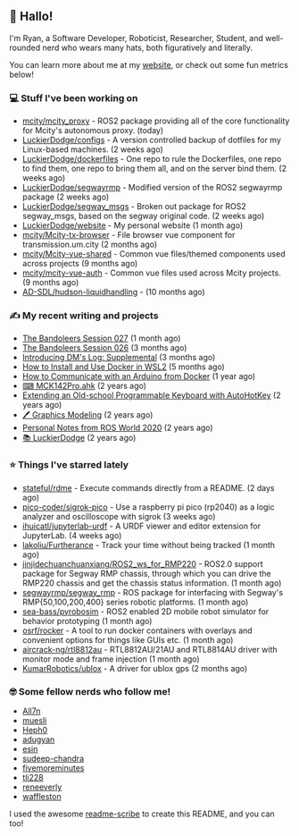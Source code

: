## 👋 Hallo!

I'm Ryan, a Software Developer, Roboticist, Researcher, Student, and well-rounded nerd who wears many hats, both figuratively and literally.

You can learn more about me at my [website](https://ryandlewis.dev), or check out some fun metrics below!

### 💻 Stuff I've been working on

- [mcity/mcity_proxy](https://github.com/mcity/mcity_proxy) - ROS2 package providing all of the core functionality for Mcity&#39;s autonomous proxy. (today)
- [LuckierDodge/configs](https://github.com/LuckierDodge/configs) - A version controlled backup of dotfiles for my Linux-based machines. (2 weeks ago)
- [LuckierDodge/dockerfiles](https://github.com/LuckierDodge/dockerfiles) - One repo to rule the Dockerfiles, one repo to find them, one repo to bring them all, and on the server bind them. (2 weeks ago)
- [LuckierDodge/segwayrmp](https://github.com/LuckierDodge/segwayrmp) - Modified version of the ROS2 segwayrmp package (2 weeks ago)
- [LuckierDodge/segway_msgs](https://github.com/LuckierDodge/segway_msgs) - Broken out package for ROS2 segway_msgs, based on the segway original code. (2 weeks ago)
- [LuckierDodge/website](https://github.com/LuckierDodge/website) - My personal website (1 month ago)
- [mcity/Mcity-tx-browser](https://github.com/mcity/Mcity-tx-browser) - File browser vue component for transmission.um.city (2 months ago)
- [mcity/Mcity-vue-shared](https://github.com/mcity/Mcity-vue-shared) - Common vue files/themed components used across projects (9 months ago)
- [mcity/mcity-vue-auth](https://github.com/mcity/mcity-vue-auth) - Common vue files used across Mcity projects. (9 months ago)
- [AD-SDL/hudson-liquidhandling](https://github.com/AD-SDL/hudson-liquidhandling) -  (10 months ago)

### ✍ My recent writing and projects

- [The Bandoleers Session 027](https://ryandlewis.dev/posts/ttrpg/thebandoleers027/) (1 month ago)
- [The Bandoleers Session 026](https://ryandlewis.dev/posts/ttrpg/thebandoleers026/) (3 months ago)
- [Introducing DM&#39;s Log: Supplemental](https://ryandlewis.dev/posts/ttrpg/introducingdmslog/) (3 months ago)
- [How to Install and Use Docker in WSL2](https://ryandlewis.dev/posts/howtowsldocker/) (5 months ago)
- [How to Communicate with an Arduino from Docker](https://ryandlewis.dev/posts/howtoarduinodocker/) (1 year ago)
- [⌨ MCK142Pro.ahk](https://ryandlewis.dev/projects/mck142pro/) (2 years ago)
- [Extending an Old-school Programmable Keyboard with AutoHotKey](https://ryandlewis.dev/posts/mck142pro/) (2 years ago)
- [🖊 Graphics Modeling](https://ryandlewis.dev/projects/graphics/) (2 years ago)
- [Personal Notes from ROS World 2020](https://ryandlewis.dev/posts/rosworld2020/) (2 years ago)
- [📚 LuckierDodge](https://ryandlewis.dev/projects/README/) (2 years ago)

### ⭐ Things I've starred lately

- [stateful/rdme](https://github.com/stateful/rdme) - Execute commands directly from a README. (2 days ago)
- [pico-coder/sigrok-pico](https://github.com/pico-coder/sigrok-pico) - Use a raspberry pi pico (rp2040) as a logic analyzer and oscilloscope with sigrok (3 weeks ago)
- [ihuicatl/jupyterlab-urdf](https://github.com/ihuicatl/jupyterlab-urdf) - A URDF viewer and editor extension for JupyterLab. (4 weeks ago)
- [lakoliu/Furtherance](https://github.com/lakoliu/Furtherance) - Track your time without being tracked (1 month ago)
- [jinjidechuanchuanxiang/ROS2_ws_for_RMP220](https://github.com/jinjidechuanchuanxiang/ROS2_ws_for_RMP220) - ROS2.0 support package for Segway RMP chassis, through which you can drive the RMP220 chassis and get the chassis status information. (1 month ago)
- [segwayrmp/segway_rmp](https://github.com/segwayrmp/segway_rmp) - ROS package for interfacing with Segway&#39;s RMP{50,100,200,400} series robotic platforms. (1 month ago)
- [sea-bass/pyrobosim](https://github.com/sea-bass/pyrobosim) - ROS2 enabled 2D mobile robot simulator for behavior prototyping (1 month ago)
- [osrf/rocker](https://github.com/osrf/rocker) - A tool to run docker containers with overlays and convenient options for things like GUIs etc. (1 month ago)
- [aircrack-ng/rtl8812au](https://github.com/aircrack-ng/rtl8812au) - RTL8812AU/21AU and RTL8814AU driver with monitor mode and frame injection (1 month ago)
- [KumarRobotics/ublox](https://github.com/KumarRobotics/ublox) - A driver for ublox gps (2 months ago)

### 🤓 Some fellow nerds who follow me!

- [All7n](https://github.com/All7n)
- [muesli](https://github.com/muesli)
- [Heph0](https://github.com/Heph0)
- [adugyan](https://github.com/adugyan)
- [esin](https://github.com/esin)
- [sudeep-chandra](https://github.com/sudeep-chandra)
- [fivemoreminutes](https://github.com/fivemoreminutes)
- [tli228](https://github.com/tli228)
- [reneeverly](https://github.com/reneeverly)
- [waffleston](https://github.com/waffleston)

I used the awesome [readme-scribe](https://github.com/muesli/readme-scribe) to create this README, and you can too!
